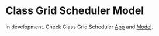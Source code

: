 # Class Grid Scheduler Model

In development. Check Class Grid Scheduler [App](https://github.com/alexrochas/class_grid_scheduler) and [Model](https://github.com/alexrochas/class_grid_scheduler_model).
